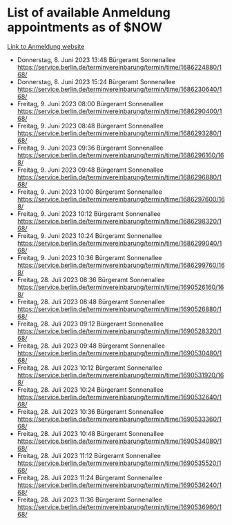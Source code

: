 # List of available Anmeldung appointments as of $NOW
[Link to Anmeldung website](https://service.berlin.de/terminvereinbarung/termin/tag.php?termin=1&anliegen[]=120686&dienstleisterlist=122210,122217,327316,122219,327312,122227,327314,122231,327346,122243,327348,122254,122252,329742,122260,329745,122262,329748,122271,327278,122273,327274,122277,327276,330436,122280,327294,122282,327290,122284,327292,122291,327270,122285,327266,122286,327264,122296,327268,150230,329760,122297,327286,122294,327284,122312,329763,122314,329775,122304,327330,122311,327334,122309,327332,317869,122281,327352,122279,329772,122283,122276,327324,122274,327326,122267,329766,122246,327318,122251,327320,122257,327322,122208,327298,122226,327300&herkunft=http%3A%2F%2Fservice.berlin.de%2Fdienstleistung%2F120686%2F)
- Donnerstag, 8. Juni 2023 13:48 Bürgeramt Sonnenallee https://service.berlin.de/terminvereinbarung/termin/time/1686224880/168/
- Donnerstag, 8. Juni 2023 15:24 Bürgeramt Sonnenallee https://service.berlin.de/terminvereinbarung/termin/time/1686230640/168/
- Freitag, 9. Juni 2023 08:00 Bürgeramt Sonnenallee https://service.berlin.de/terminvereinbarung/termin/time/1686290400/168/
- Freitag, 9. Juni 2023 08:48 Bürgeramt Sonnenallee https://service.berlin.de/terminvereinbarung/termin/time/1686293280/168/
- Freitag, 9. Juni 2023 09:36 Bürgeramt Sonnenallee https://service.berlin.de/terminvereinbarung/termin/time/1686296160/168/
- Freitag, 9. Juni 2023 09:48 Bürgeramt Sonnenallee https://service.berlin.de/terminvereinbarung/termin/time/1686296880/168/
- Freitag, 9. Juni 2023 10:00 Bürgeramt Sonnenallee https://service.berlin.de/terminvereinbarung/termin/time/1686297600/168/
- Freitag, 9. Juni 2023 10:12 Bürgeramt Sonnenallee https://service.berlin.de/terminvereinbarung/termin/time/1686298320/168/
- Freitag, 9. Juni 2023 10:24 Bürgeramt Sonnenallee https://service.berlin.de/terminvereinbarung/termin/time/1686299040/168/
- Freitag, 9. Juni 2023 10:36 Bürgeramt Sonnenallee https://service.berlin.de/terminvereinbarung/termin/time/1686299760/168/
- Freitag, 28. Juli 2023 08:36 Bürgeramt Sonnenallee https://service.berlin.de/terminvereinbarung/termin/time/1690526160/168/
- Freitag, 28. Juli 2023 08:48 Bürgeramt Sonnenallee https://service.berlin.de/terminvereinbarung/termin/time/1690526880/168/
- Freitag, 28. Juli 2023 09:12 Bürgeramt Sonnenallee https://service.berlin.de/terminvereinbarung/termin/time/1690528320/168/
- Freitag, 28. Juli 2023 09:48 Bürgeramt Sonnenallee https://service.berlin.de/terminvereinbarung/termin/time/1690530480/168/
- Freitag, 28. Juli 2023 10:12 Bürgeramt Sonnenallee https://service.berlin.de/terminvereinbarung/termin/time/1690531920/168/
- Freitag, 28. Juli 2023 10:24 Bürgeramt Sonnenallee https://service.berlin.de/terminvereinbarung/termin/time/1690532640/168/
- Freitag, 28. Juli 2023 10:36 Bürgeramt Sonnenallee https://service.berlin.de/terminvereinbarung/termin/time/1690533360/168/
- Freitag, 28. Juli 2023 10:48 Bürgeramt Sonnenallee https://service.berlin.de/terminvereinbarung/termin/time/1690534080/168/
- Freitag, 28. Juli 2023 11:12 Bürgeramt Sonnenallee https://service.berlin.de/terminvereinbarung/termin/time/1690535520/168/
- Freitag, 28. Juli 2023 11:24 Bürgeramt Sonnenallee https://service.berlin.de/terminvereinbarung/termin/time/1690536240/168/
- Freitag, 28. Juli 2023 11:36 Bürgeramt Sonnenallee https://service.berlin.de/terminvereinbarung/termin/time/1690536960/168/
